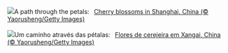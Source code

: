 ![](https://www.bing.com/th?id=OHR.ShanghaiBlossoms_EN-GB3832708958_UHD.jpg&w=1000)A path through the petals:&nbsp;&ensp;[Cherry blossoms in Shanghai, China (© Yaorusheng/Getty Images)](https://www.bing.com/th?id=OHR.ShanghaiBlossoms_EN-GB3832708958_UHD.jpg)
<br><br/>
![](https://www.bing.com/th?id=OHR.ShanghaiBlossoms_PT-BR9791195331_UHD.jpg&w=1000)Um caminho através das pétalas:&nbsp;&ensp;[Flores de cerejeira em Xangai, China (© Yaorusheng/Getty Images)](https://www.bing.com/th?id=OHR.ShanghaiBlossoms_PT-BR9791195331_UHD.jpg)
<br><br/>
